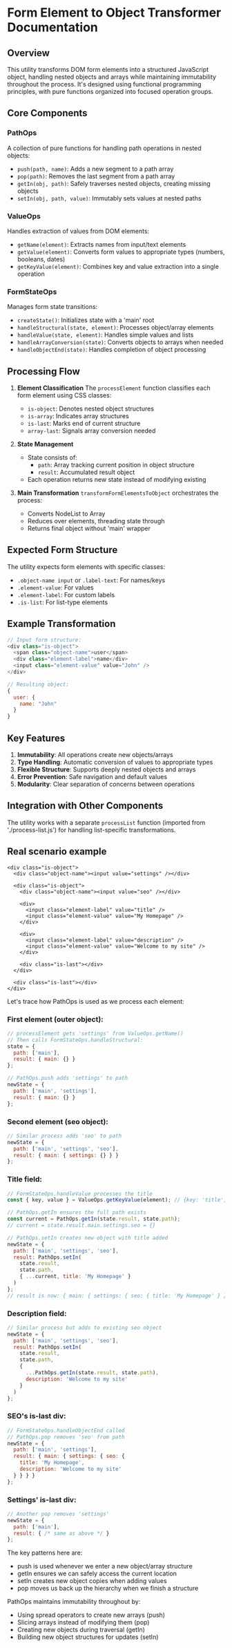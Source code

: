 # Form Element to Object Transformer Documentation

## Overview
This utility transforms DOM form elements into a structured JavaScript object, handling nested objects and arrays while maintaining immutability throughout the process. It's designed using functional programming principles, with pure functions organized into focused operation groups.

## Core Components

### PathOps
A collection of pure functions for handling path operations in nested objects:

- `push(path, name)`: Adds a new segment to a path array
- `pop(path)`: Removes the last segment from a path array
- `getIn(obj, path)`: Safely traverses nested objects, creating missing objects
- `setIn(obj, path, value)`: Immutably sets values at nested paths

### ValueOps
Handles extraction of values from DOM elements:

- `getName(element)`: Extracts names from input/text elements
- `getValue(element)`: Converts form values to appropriate types (numbers, booleans, dates)
- `getKeyValue(element)`: Combines key and value extraction into a single operation

### FormStateOps
Manages form state transitions:

- `createState()`: Initializes state with a 'main' root
- `handleStructural(state, element)`: Processes object/array elements
- `handleValue(state, element)`: Handles simple values and lists
- `handleArrayConversion(state)`: Converts objects to arrays when needed
- `handleObjectEnd(state)`: Handles completion of object processing

## Processing Flow

1. **Element Classification**
   The `processElement` function classifies each form element using CSS classes:
   - `is-object`: Denotes nested object structures
   - `is-array`: Indicates array structures
   - `is-last`: Marks end of current structure
   - `array-last`: Signals array conversion needed

2. **State Management**
   - State consists of:
     - `path`: Array tracking current position in object structure
     - `result`: Accumulated result object
   - Each operation returns new state instead of modifying existing

3. **Main Transformation**
   `transformFormElementsToObject` orchestrates the process:
   - Converts NodeList to Array
   - Reduces over elements, threading state through
   - Returns final object without 'main' wrapper

## Expected Form Structure
The utility expects form elements with specific classes:
- `.object-name input` or `.label-text`: For names/keys
- `.element-value`: For values
- `.element-label`: For custom labels
- `.is-list`: For list-type elements

## Example Transformation
```javascript
// Input form structure:
<div class="is-object">
  <span class="object-name">user</span>
  <div class="element-label">name</div>
  <input class="element-value" value="John" />
</div>

// Resulting object:
{
  user: {
    name: "John"
  }
}
```

## Key Features
1. **Immutability**: All operations create new objects/arrays
2. **Type Handling**: Automatic conversion of values to appropriate types
3. **Flexible Structure**: Supports deeply nested objects and arrays
4. **Error Prevention**: Safe navigation and default values
5. **Modularity**: Clear separation of concerns between operations

## Integration with Other Components
The utility works with a separate `processList` function (imported from './process-list.js') for handling list-specific transformations.

## Real scenario example
```
<div class="is-object">
  <div class="object-name"><input value="settings" /></div>
  
  <div class="is-object">
    <div class="object-name"><input value="seo" /></div>
    
    <div>
      <input class="element-label" value="title" />
      <input class="element-value" value="My Homepage" />
    </div>
    
    <div>
      <input class="element-label" value="description" />
      <input class="element-value" value="Welcome to my site" />
    </div>
    
    <div class="is-last"></div>
  </div>
  
  <div class="is-last"></div>
</div>
```
Let's trace how PathOps is used as we process each element:

### First element (outer object):

```javascript
// processElement gets 'settings' from ValueOps.getName()
// Then calls FormStateOps.handleStructural:
state = {
  path: ['main'],
  result: { main: {} }
};

// PathOps.push adds 'settings' to path
newState = {
  path: ['main', 'settings'],
  result: { main: {} }
};
```
### Second element (seo object):

```javascript
// Similar process adds 'seo' to path
newState = {
  path: ['main', 'settings', 'seo'],
  result: { main: { settings: {} } }
};
```

### Title field:

```javascript
// FormStateOps.handleValue processes the title
const { key, value } = ValueOps.getKeyValue(element); // {key: 'title', value: 'My Homepage'}

// PathOps.getIn ensures the full path exists
const current = PathOps.getIn(state.result, state.path);
// current = state.result.main.settings.seo = {}

// PathOps.setIn creates new object with title added
newState = {
  path: ['main', 'settings', 'seo'],
  result: PathOps.setIn(
    state.result, 
    state.path,
    { ...current, title: 'My Homepage' }
  )
};
// result is now: { main: { settings: { seo: { title: 'My Homepage' } } } }
```
### Description field:

```javascript
// Similar process but adds to existing seo object
newState = {
  path: ['main', 'settings', 'seo'],
  result: PathOps.setIn(
    state.result,
    state.path,
    { 
      ...PathOps.getIn(state.result, state.path),
      description: 'Welcome to my site'
    }
  )
};
```
### SEO's is-last div:

```javascript
// FormStateOps.handleObjectEnd called
// PathOps.pop removes 'seo' from path
newState = {
  path: ['main', 'settings'],
  result: { main: { settings: { seo: {
    title: 'My Homepage',
    description: 'Welcome to my site'
  } } } }
};
```

### Settings' is-last div:

```javascript
// Another pop removes 'settings'
newState = {
  path: ['main'],
  result: { /* same as above */ }
};
```

The key patterns here are:

- push is used whenever we enter a new object/array structure
- getIn ensures we can safely access the current location
- setIn creates new object copies when adding values
- pop moves us back up the hierarchy when we finish a structure

PathOps maintains immutability throughout by:

- Using spread operators to create new arrays (push)
- Slicing arrays instead of modifying them (pop)
- Creating new objects during traversal (getIn)
- Building new object structures for updates (setIn)